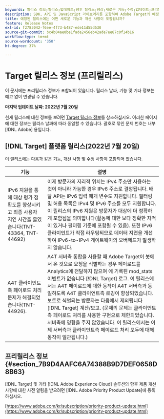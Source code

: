 ```yaml
---
keywords: 릴리스 정보;릴리스;업데이트;향후 릴리스;향상;새로운 기능;수정;업데이트;프리릴리스
description: SDK, API 및 JavaScript 라이브러리를 포함하여 Adobe Target의 예정된 릴리스에 포함된 새로운 기능, 개선 사항 및 수정 내용에 대해 알아봅니다.
title: 예정된 릴리스에는 어떤 새로운 기능과 개선 사항이 포함됩니까?
feature: Release Notes
exl-id: f2783042-f6ee-4f73-b487-ede11d55d530
source-git-commit: bc4b04ae0be1fade2456eb42ade7ee87c0f14b16
workflow-type: tm+mt
source-wordcount: '350'
ht-degree: 37%

---
```


# Target 릴리스 정보 (프리릴리스)

이 문서에는 프리릴리스 정보가 포함되어 있습니다. 릴리스 날짜, 기능 및 기타 정보는 예고 없이 변경될 수 있습니다.

**마지막 업데이트 날짜: 2022년 7월 20일**

현재 릴리스에 대한 정보를 보려면 [Target 릴리스 정보](release-notes.md)를 참조하십시오. 이러한 페이지에 대한 정보는 릴리스 날짜에 따라 동일할 수 있습니다. 괄호로 묶인 문제 번호는 내부 [!DNL Adobe] 용입니다.

## [!DNL Target] 플랫폼 릴리스(2022년 7월 20일)

이 릴리스에는 다음과 같은 기능, 개선 사항 및 수정 사항이 포함되어 있습니다.

| 기능 | 설명 |
| --- | --- |
| IPv6 지원을 통해 대상 평가 정확도를 향상시키고 최종 사용자 지연 시간을 줄였습니다(TNT-43364, TNT-44692) | 이제 방문자의 지리적 위치는 IPv4 주소만 사용하는 것이 아니라 가능한 경우 IPv6 주소로 결정됩니다. 배달 API는 IPv6 입력 매개 변수도 지원합니다. 필터링 및 허용 목록은 IPv4 및 IPv6 주소를 모두 지원합니다. 이 릴리스의 IPv6 지원은 방문자가 대상에 더 정확하게 포함됨을 의미합니다(활동에 대한 보다 정확한 자격이 있거나 필터링 기준에 포함될 수 있음). 또한 IPv6 클라이언트가 직접 라우팅되므로 데이터 지연을 개선하여 IPv6-to-IPv4 게이트웨이의 오버헤드가 발생하지 않습니다. |
| A4T 클라이언트측 페이로드 처리 문제가 해결되었습니다(TNT-44926). | A4T 서버측 통합을 사용할 때 Adobe Target이 봇에서 온 것으로 요청을 식별하는 경우 페이로드를 Analytics에 전달하지 않으며 에 기록된 mod_stats 이벤트가 없습니다 [!DNL Target] 로그. 이 릴리스에서는 A4T 페이로드에 대한 동작이 A4T 서버측과 동일하도록 A4T 클라이언트측 로깅이 향상되었습니다. 보트로 식별되는 방문자는 다음에서 제외됩니다 [!DNL Target] 계산/보고. (문제의 문제는 클라이언트측 페이로드 처리를 사용한 구현으로 제한되었습니다. 서버측에 영향을 주지 않았습니다. 이 릴리스에서는 이제 서버측과 클라이언트측 페이로드 처리 모두에 대해 동작이 일관됩니다.) |


## 프리릴리스 정보 {#section_7B9D4AAFC6A74388B9D7DEF0658D8B63}

[!DNL Target] 및 기타 [!DNL Adobe Experience Cloud] 솔루션의 향후 제품 개선 사항에 대한 사전 알림을 받으려면 [!DNL Adobe Priority Product Update]에 등록하십시오.

[https://www.adobe.com/kr/subscription/priority-product-update.html](https://www.adobe.com/kr/subscription/priority-product-update.html)
